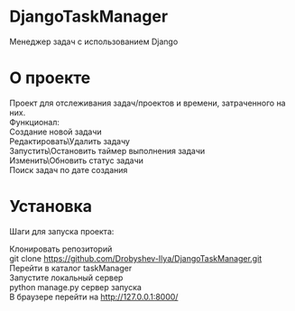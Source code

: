 # DjangoTaskManager
Менеджер задач с использованием Django

# О проекте
 Проект для отслеживания задач/проектов и времени, затраченного на них.  
 Функционал:  
 Создание новой задачи  
 Редактировать\Удалить задачу  
 Запустить\Остановить таймер выполнения задачи  
 Изменить\Обновить статус задачи  
 Поиск задач по дате создания
 
# Установка
Шаги для запуска проекта:  

Клонировать репозиторий  
git clone https://github.com/Drobyshev-Ilya/DjangoTaskManager.git  
Перейти в каталог taskManager  
Запустите локальный сервер  
python manage.py сервер запуска  
В браузере перейти на http://127.0.0.1:8000/   
